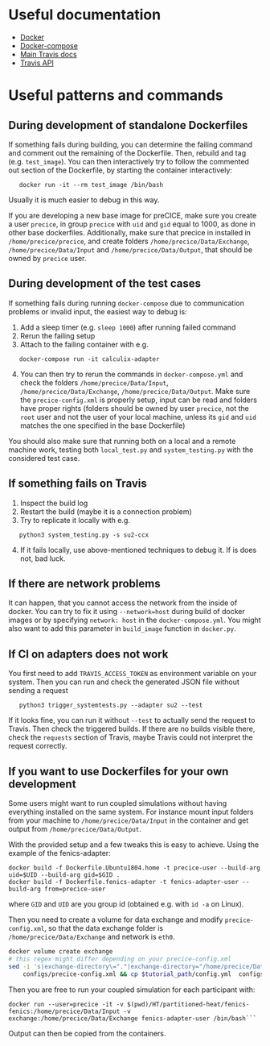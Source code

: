 # Useful documentation

* [Docker](https://docs.docker.com/)
* [Docker-compose](https://docs.docker.com/compose/)
* [Main Travis docs](https://docs.travis-ci.com/)
* [Travis API](https://developer.travis-ci.com/)


# Useful patterns and commands
##  During development of standalone Dockerfiles

If something fails during building, you can determine the failing command and comment out the remaining of the Dockerfile. Then, rebuild and tag (e.g. `test_image`). You can then interactively try to follow the commented out section of the Dockerfile, by starting the container interactively:
```
   docker run -it --rm test_image /bin/bash
```
Usually it is much easier to debug in this way.

If you are developing a new base image for preCICE, make sure you create a user `precice`, in group `precice` with `uid` and `gid` equal to 1000, as done in 
other base dockerfiles. Additionally, make sure that precice in installed in `/home/precice/precice`, and create folders `/home/precice/Data/Exchange`, 
`/home/precice/Data/Input` and `/home/precice/Data/Output`, that should be owned by `precice` user.

## During development of the test cases

If something fails during running `docker-compose` due to communication problems or invalid input, the easiest way to debug is:

1. Add a sleep timer (e.g. `sleep 1000`) after running failed command
2. Rerun the failing setup
3. Attach to the failing container with e.g.
```
   docker-compose run -it calculix-adapter
```
4. You can then try to rerun the commands in `docker-compose.yml` and check the folders `/home/precice/Data/Input`, `/home/precice/Data/Exchange`,
`/home/precice/Data/Output`. Make sure the `precice-config.xml` is properly setup, input can be read and folders have proper rights (folders should be
owned by user `precice`, not the `root` user and not the user of your local machine, unless its `gid` and `uid` matches the one specified in the base Dockerfile)

You should also make sure that running both on a local and a remote machine work, testing both `local_test.py` and `system_testing.py` with the considered test case.

## If something fails on Travis

1. Inspect the build log
2. Restart the build (maybe it is a connection problem)
3. Try to replicate it locally with e.g.
```
   python3 system_testing.py -s su2-ccx
```
4. If it fails locally, use above-mentioned techniques to debug it. If is does not, bad luck.

## If there are network problems

It can happen, that you cannot access the network from the inside of docker. You can try to fix it using `--network=host` during build of docker images or by specifying `network: host` in the `docker-compose.yml`. You might also want to add this parameter in `build_image` function in `docker.py`.


## If CI on adapters does not work

You first need to add `TRAVIS_ACCESS_TOKEN` as environment variable on your system.
Then you can  run and check the generated JSON file without sending a request
```
   python3 trigger_systemtests.py --adapter su2 --test
```
If it looks fine, you can run it without `--test` to actually send the request to Travis. Then check the triggered builds.
If there are no builds visible there, check the `requests` section of Travis, maybe Travis could not interpret the request correctly.

## If you want to use Dockerfiles for your own development

Some users might want to run coupled simulations without having everything installed on the same system.
For instance mount input folders from your machine to `/home/precice/Data/Input` in the container and get output from
`/home/precice/Data/Output`.

With the provided setup and a few tweaks this is easy to achieve. Using the example of the fenics-adapter:

```
docker build -f Dockerfile.Ubuntu1804.home -t precice-user --build-arg uid=$UID --build-arg gid=$GID .
docker build -f Dockerfile.fenics-adapter -t fenics-adapter-user --build-arg from=precice-user
```

where `GID` and `UID` are you group id (obtained e.g. with `id -a` on Linux).

Then you need to create a volume for data exchange and modify `precice-config.xml`, so that the data exchange folder
is `/home/precice/Data/Exchange` and network is `eth0`.

```bash
docker volume create exchange
# this regex might differ depending on your precice-config.xml
sed -i 's|exchange-directory\="."|exchange-directory="/home/precice/Data/Exchange/" network="eth0"|g' \
    configs/precice-config.xml && cp $tutorial_path/config.yml  configs/config.yml
```

Then you are free to run your coupled simulation for each participant with:
```
docker run --user=precice -it -v $(pwd)/HT/partitioned-heat/fenics-fenics:/home/precice/Data/Input -v exchange:/home/precice/Data/Exchange fenics-adapter-user /bin/bash```
```
Output can then be copied from the containers.
